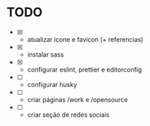 # TODO

- [x] - atualizar icone e favicon (+ referencias)
- [x] - instalar sass
- [x] - configurar eslint, prettier e editorconfig
- [ ] - configurar husky
- [ ] - criar páginas /work e /opensource
- [ ] - criar seção de redes sociais
